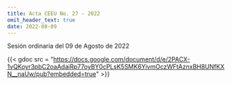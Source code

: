 ```yaml
---
title: Acta CEEU No. 27 - 2022
omit_header_text: true
date: 2022-08-09
---
```


Sesión ordinaria del 09 de Agosto de 2022

{{< gdoc src = "https://docs.google.com/document/d/e/2PACX-1vQKoyr3pbC2oaAdaiRp77oyBY0cPLsK5SMK6YivmOczWFtAznxBH8UNfKXN__naUw/pub?embedded=true" >}}
